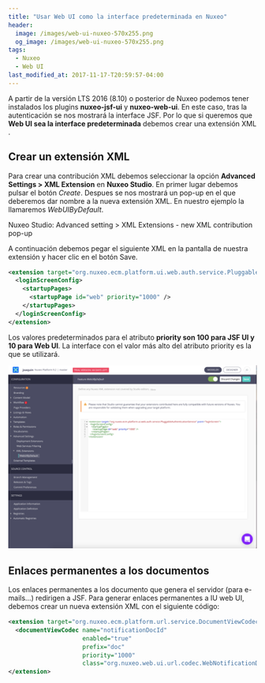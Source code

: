 ```yaml
---
title: "Usar Web UI como la interface predeterminada en Nuxeo"
header:
  image: /images/web-ui-nuxeo-570x255.png
  og_image: /images/web-ui-nuxeo-570x255.png
tags:
  - Nuxeo
  - Web UI
last_modified_at: 2017-11-17-T20:59:57-04:00  
---
```


A partir de la versión LTS 2016 (8.10)  o posterior de Nuxeo podemos tener instalados los plugins **nuxeo-jsf-ui** y **nuxeo-web-ui**.  En este caso, tras la autenticación se nos mostrará la interface JSF. Por lo que si queremos que  **Web UI sea la interface predeterminada** debemos  crear una extensión XML .

## Crear un extensión XML
Para crear una contribución XML debemos seleccionar la opción **Advanced Settings > XML Extension** en **Nuxeo Studio**.  En primer lugar debemos pulsar el botón *Create*. Despues se nos mostrará un pop-up en el que deberemos dar nombre a la nueva extensión XML. En nuestro ejemplo la llamaremos *WebUIByDefault*.

Nuxeo Studio: Advanced setting > XML Extensions - new XML contribution pop-up

A continuación debemos pegar el siguiente XML en la pantalla de nuestra extensión y hacer clic en el botón Save.

```xml
<extension target="org.nuxeo.ecm.platform.ui.web.auth.service.PluggableAuthenticationService" point="loginScreen">
  <loginScreenConfig>
    <startupPages>
      <startupPage id="web" priority="1000" />
    </startupPages>
  </loginScreenConfig>
</extension>
```

Los valores predeterminados para el atributo **priority son 100 para JSF UI  y 10 para Web UI**.  La interface con el valor más alto del atributo priority es la que se utilizará.

![Nuxeo Studio: Advanced setting > XML Extensions - new XML contribution](/images/nuxeo-studio-new-xml-extensions-1200x885.png "Nuxeo Studio: Advanced setting > XML Extensions - new XML contribution")

## Enlaces permanentes a los documentos
Los enlaces permanentes a los documento que genera el servidor (para e-mails…) redirigen a JSF. Para generar enlaces permanentes a IU web UI, debemos crear un nueva extensión XML con el siguiente código:

```xml 
<extension target="org.nuxeo.ecm.platform.url.service.DocumentViewCodecService" point="codecs">
  <documentViewCodec name="notificationDocId"
                     enabled="true"
                     prefix="doc"
                     priority="1000"
                     class="org.nuxeo.web.ui.url.codec.WebNotificationDocumentIdCodec" />
</extension>
```